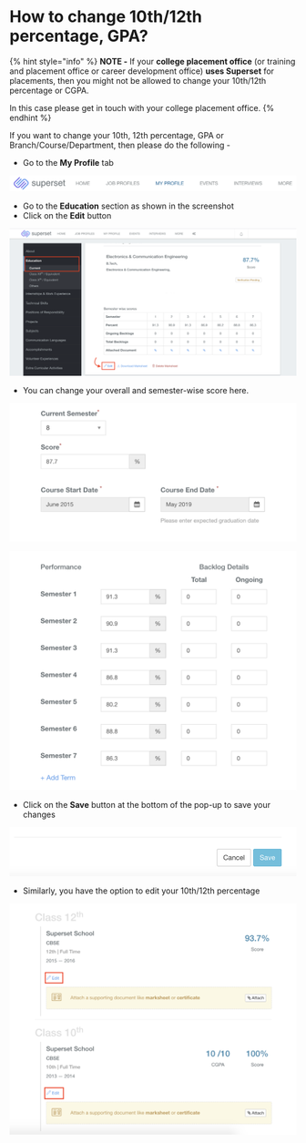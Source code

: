 # How to change 10th/12th percentage, GPA?



{% hint style="info" %}
**NOTE -** If your **college placement office** \(or training and placement office or career development office\) **uses Superset** for placements, then you might not be allowed to change your 10th/12th percentage or CGPA. 

In this case please get in touch with your college placement office.
{% endhint %}

If you want to change your 10th, 12th percentage, GPA or Branch/Course/Department, then please do the following - 

* Go to the **My Profile** tab 

![My Profile tab](../../.gitbook/assets/screenshot-2021-04-01-at-7.38.47-pm.png)

* Go to the **Education** section as shown in the screenshot
* Click on the **Edit** button

![Click on Edit under the Education section](../../.gitbook/assets/screenshot-2021-04-01-at-7.19.03-pm.png)

* You can change your overall and semester-wise score here.

![Change overall score](../../.gitbook/assets/screenshot-2021-04-03-at-11.26.28-pm.png)

![Change semester-wise score](../../.gitbook/assets/screenshot-2021-04-03-at-11.26.41-pm.png)

* Click on the **Save** button at the bottom of the pop-up to save your changes

![Save button](../../.gitbook/assets/screenshot-2021-04-01-at-7.35.57-pm.png)

* Similarly, you have the option to edit your 10th/12th percentage

![](../../.gitbook/assets/screenshot-2021-04-03-at-11.33.16-pm.png)

